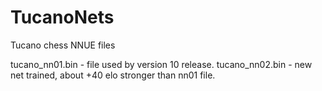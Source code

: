 # TucanoNets
Tucano chess NNUE files

tucano_nn01.bin - file used by version 10 release.
tucano_nn02.bin - new net trained, about +40 elo stronger than nn01 file.
